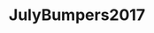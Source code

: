 ---
title: JulyBumpers2017
crosslinks:
- JUSTNOMIL
- waiting_to_try
- landscaping
- clothdiaps
- AskReddit
- RealEstate
- MealPrepSunday
- pregnant
- PupliftingNews
- xxfitness
- aww
- predaddit
- JUSTNOFAMILY
- keto
- HITsWorthTurkingFor
---